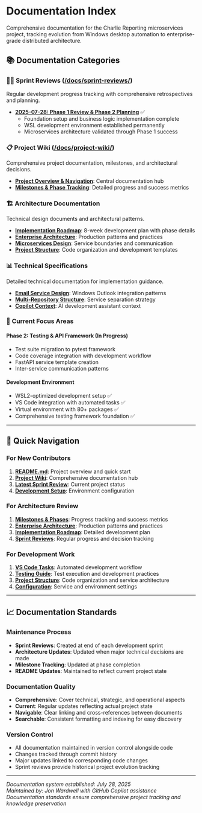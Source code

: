 # Documentation Index

Comprehensive documentation for the Charlie Reporting microservices project, tracking evolution from Windows desktop automation to enterprise-grade distributed architecture.

## 📚 Documentation Categories

### 🏃‍♂️ **Sprint Reviews** ([/docs/sprint-reviews/](/docs/sprint-reviews/))

Regular development progress tracking with comprehensive retrospectives and planning.

- **[2025-07-28: Phase 1 Review & Phase 2 Planning](/docs/sprint-reviews/2025-07-28-phase1-review.md)** ✅
  - Foundation setup and business logic implementation complete
  - WSL development environment established permanently
  - Microservices architecture validated through Phase 1 success

### 📋 **Project Wiki** ([/docs/project-wiki/](/docs/project-wiki/))

Comprehensive project documentation, milestones, and architectural decisions.

- **[Project Overview & Navigation](/docs/project-wiki/README.md)**: Central documentation hub
- **[Milestones & Phase Tracking](/docs/project-wiki/milestones.md)**: Detailed progress and success metrics

### 🏗️ **Architecture Documentation**

Technical design documents and architectural patterns.

- **[Implementation Roadmap](/implementation_roadmap.md)**: 8-week development plan with phase details
- **[Enterprise Architecture](/enterprise_architecture.md)**: Production patterns and practices
- **[Microservices Design](/microservices_architecture.md)**: Service boundaries and communication
- **[Project Structure](/project_structure.md)**: Code organization and development templates

### 📊 **Technical Specifications**

Detailed technical documentation for implementation guidance.

- **[Email Service Design](/email_service_design.md)**: Windows Outlook integration patterns
- **[Multi-Repository Structure](/MULTI_REPO_STRUCTURE.md)**: Service separation strategy
- **[Copilot Context](/.copilot-context.md)**: AI development assistant context

### 🎯 **Current Focus Areas**

#### **Phase 2: Testing & API Framework** (In Progress)

- Test suite migration to pytest framework
- Code coverage integration with development workflow
- FastAPI service template creation
- Inter-service communication patterns

#### **Development Environment**

- WSL2-optimized development setup ✅
- VS Code integration with automated tasks ✅
- Virtual environment with 80+ packages ✅
- Comprehensive testing framework foundation ✅

---

## 🔗 Quick Navigation

### **For New Contributors**

1. **[README.md](/README.md)**: Project overview and quick start
2. **[Project Wiki](/docs/project-wiki/README.md)**: Comprehensive documentation hub
3. **[Latest Sprint Review](/docs/sprint-reviews/2025-07-28-phase1-review.md)**: Current project status
4. **[Development Setup](/README.md#development-environment-setup)**: Environment configuration

### **For Architecture Review**

1. **[Milestones & Phases](/docs/project-wiki/milestones.md)**: Progress tracking and success metrics
2. **[Enterprise Architecture](/enterprise_architecture.md)**: Production patterns and practices
3. **[Implementation Roadmap](/implementation_roadmap.md)**: Detailed development plan
4. **[Sprint Reviews](/docs/sprint-reviews/)**: Regular progress and decision tracking

### **For Development Work**

1. **[VS Code Tasks](/README.md#vs-code-development-workflow)**: Automated development workflow
2. **[Testing Guide](/tests/README.md)**: Test execution and development practices
3. **[Project Structure](/README.md#project-structure)**: Code organization and service architecture
4. **[Configuration](/config/)**: Service and environment settings

---

## 📈 Documentation Standards

### **Maintenance Process**

- **Sprint Reviews**: Created at end of each development sprint
- **Architecture Updates**: Updated when major technical decisions are made
- **Milestone Tracking**: Updated at phase completion
- **README Updates**: Maintained to reflect current project state

### **Documentation Quality**

- **Comprehensive**: Cover technical, strategic, and operational aspects
- **Current**: Regular updates reflecting actual project state
- **Navigable**: Clear linking and cross-references between documents
- **Searchable**: Consistent formatting and indexing for easy discovery

### **Version Control**

- All documentation maintained in version control alongside code
- Changes tracked through commit history
- Major updates linked to corresponding code changes
- Sprint reviews provide historical project evolution tracking

---

*Documentation system established: July 28, 2025*  
*Maintained by: Jon Wardwell with GitHub Copilot assistance*  
*Documentation standards ensure comprehensive project tracking and knowledge preservation*
